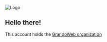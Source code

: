 ![Logo](https://i.postimg.cc/50NYmP5X/Untitled-2.png)

## Hello there!
This account holds the [GrandoWeb organization](https://github.com/GrandoWeb)
